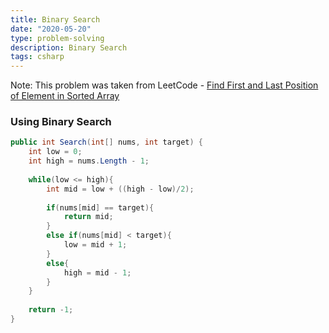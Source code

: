 ```yaml
---
title: Binary Search
date: "2020-05-20"
type: problem-solving
description: Binary Search
tags: csharp
---
```


Note: This problem was taken from LeetCode - [Find First and Last Position of Element in Sorted Array](https://leetcode.com/problems/binary-search/)

### Using Binary Search

```csharp
public int Search(int[] nums, int target) {
	int low = 0;
	int high = nums.Length - 1;
	
	while(low <= high){
		int mid = low + ((high - low)/2);
		
		if(nums[mid] == target){
			return mid;
		}
		else if(nums[mid] < target){
			low = mid + 1;
		}
		else{
			high = mid - 1;
		}
	}
	
	return -1;
}
```
